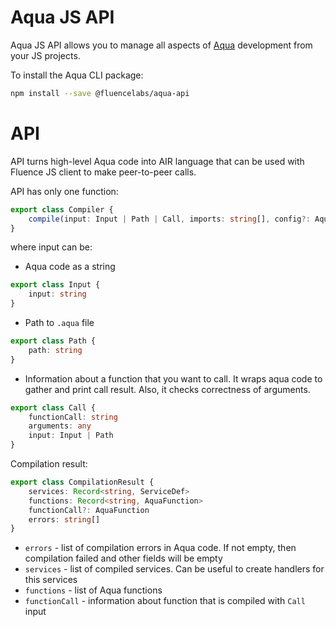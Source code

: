 # Aqua JS API

Aqua JS API allows you to manage all aspects of [Aqua](../introduction.md) development from your JS projects.

To install the Aqua CLI package:

```sh
npm install --save @fluencelabs/aqua-api
```

# API
API turns high-level Aqua code into AIR language that can be used with Fluence JS client to make peer-to-peer calls.

API has only one function:

```typescript
export class Compiler {
    compile(input: Input | Path | Call, imports: string[], config?: AquaConfig): Promise<CompilationResult>;
}
```

where input can be:

- Aqua code as a string

```typescript
export class Input {
    input: string
}
```

- Path to `.aqua` file

```typescript
export class Path {
    path: string
}
```

- Information about a function that you want to call. It wraps aqua code to gather and print call result. Also, it
  checks correctness of arguments.

```typescript
export class Call {
    functionCall: string
    arguments: any
    input: Input | Path
}
```

Compilation result:
```typescript
export class CompilationResult {
    services: Record<string, ServiceDef>
    functions: Record<string, AquaFunction>
    functionCall?: AquaFunction
    errors: string[]
}
```

- `errors` - list of compilation errors in Aqua code. If not empty, then compilation failed and other fields will be empty
- `services` - list of compiled services. Can be useful to create handlers for this services
- `functions` - list of Aqua functions
- `functionCall` - information about function that is compiled with `Call` input